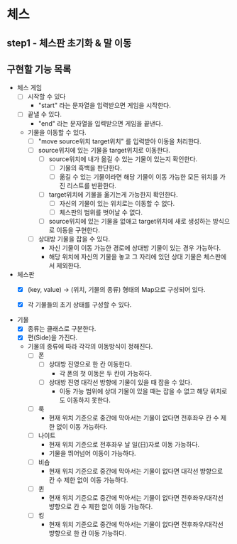 # 체스

## step1 - 체스판 초기화 & 말 이동

## 구현할 기능 목록


- 체스 게임
  - [ ] 시작할 수 있다
    - "start" 라는 문자열을 입력받으면 게임을 시작한다.
  - [ ] 끝낼 수 있다.
    - "end" 라는 문자열을 입력받으면 게임을 끝낸다.
  - 기물을 이동할 수 있다.
    - [ ] "move source위치 target위치" 를 입력받아 이동을 처리한다.
    - [ ] source위치에 있는 기물을 target위치로 이동한다.
      - [ ] source위치에 내가 옮길 수 있는 기물이 있는지 확인한다.
        - [ ] 기물의 흑백을 판단한다.
        - [ ] 옮길 수 있는 기물이라면 해당 기물이 이동 가능한 모든 위치를 가진 리스트를 반환한다.
      - [ ] target위치에 기물을 옮기는게 가능한지 확인한다.
        - [ ] 자신의 기물이 있는 위치로는 이동할 수 없다.
        - [ ] 체스판의 범위를 벗어날 수 없다.
      - [ ] source위치에 있는 기물을 없애고 target위치에 새로 생성하는 방식으로 이동을 구현한다.
    - [ ] 상대방 기물을 잡을 수 있다.
      - 자신 기물이 이동 가능한 경로에 상대방 기물이 있는 경우 가능하다.
      - 해당 위치에 자신의 기물을 놓고 그 자리에 있던 상대 기물은 체스판에서 제외한다.
      

- 체스판
  - [x] (key, value) -> (위치, 기물의 종류) 형태의 Map으로 구성되어 있다.
  - [x] 각 기물들의 초기 상태를 구성할 수 있다.


- 기물
  - [x] 종류는 클래스로 구분한다.
  - [x] 편(Side)을 가진다.
  - 기물의 종류에 따라 각각의 이동방식이 정해진다.
    - [ ] 폰
      - [ ] 상대방 진영으로 한 칸 이동한다.
        - 각 폰의 첫 이동은 두 칸이 가능하다.
      - [ ] 상대방 진영 대각선 방향에 기물이 있을 때 잡을 수 있다.
        - 이동 가능 범위에 상대 기물이 있을 때는 잡을 수 없고 해당 위치로도 이동하지 못한다.
    - [ ] 룩
      - 현재 위치 기준으로 중간에 막아서는 기물이 없다면 전후좌우 칸 수 제한 없이 이동 가능하다.
    - [ ] 나이트
      - 현재 위치 기준으로 전후좌우 날 일(日)자로 이동 가능하다.
      - 기물을 뛰어넘어 이동이 가능하다.
    - [ ] 비숍
      - 현재 위치 기준으로 중간에 막아서는 기물이 없다면 대각선 뱡향으로 칸 수 제한 없이 이동 가능하다.
    - [ ] 퀸
      - 현재 위치 기준으로 중간에 막아서는 기물이 없다면 전후좌우/대각선 뱡향으로 칸 수 제한 없이 이동 가능하다.
    - [ ] 킹
      - 현재 위치 기준으로 중간에 막아서는 기물이 없다면 전후좌우/대각선 뱡향으로 한 칸 이동 가능하다.

